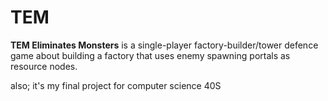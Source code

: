 # TEM 
**TEM Eliminates Monsters** is a single-player factory-builder/tower defence game about building a factory that uses enemy spawning portals as resource nodes.

also; it's my final project for computer science 40S 

